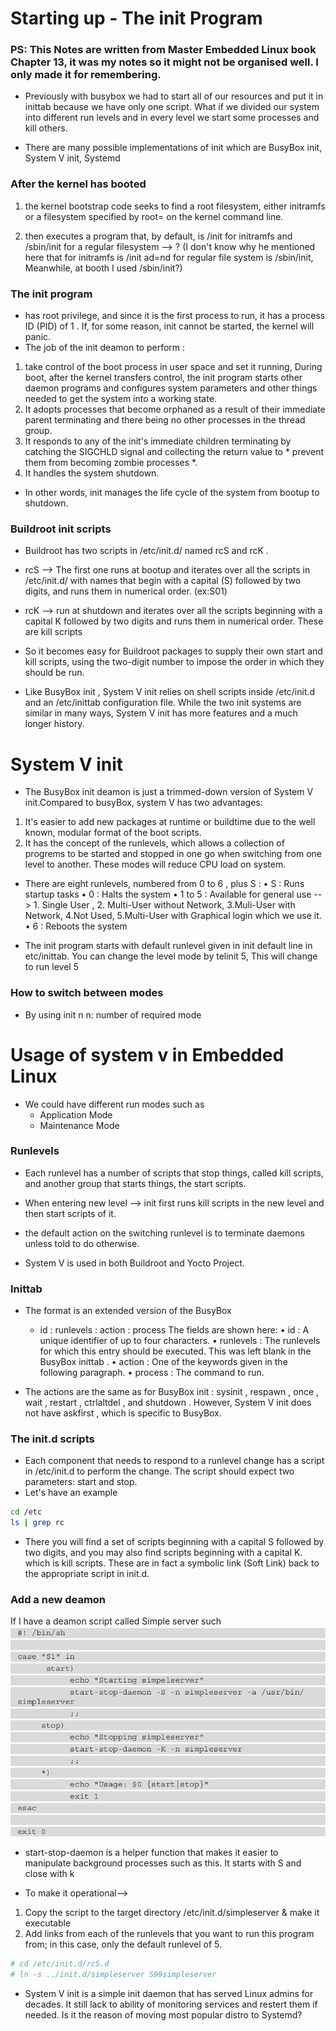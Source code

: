 # Starting up - The init Program
### PS: This Notes are written from Master Embedded Linux book Chapter 13, it was my notes so it might not be organised well. I only made it for remembering.

- Previously with busybox we had to start all of our resources and put it in inittab because we have only one script. What if we divided our system into different run levels and in every level we start some processes and kill others.

- There are many possible implementations of init which are BusyBox init, System V init, Systemd

### After the kernel has booted 
1. the kernel bootstrap code seeks to find a root filesystem, either initramfs or a filesystem specified by root= on the kernel command line.

2. then executes a program that, by default, is /init for initramfs and /sbin/init for a regular filesystem --> ? (I don't know why he mentioned here that for initramfs is /init ad=nd for regular file system is /sbin/init, Meanwhile, at booth I used /sbin/init?)

### The init program 
- has root privilege, and since it is the first process to run, it has a process ID (PID) of 1 . If, for some reason, init cannot be started, the kernel will panic.
- The job of the init deamon to perform :
1. take control of the boot process in user space and set it running, During boot, after the kernel transfers control, the init program starts other daemon programs and configures system parameters and other things needed to get the system into a working state.
2. It adopts processes that become orphaned as a result of their immediate parent terminating and there being no other processes in the thread group.
3. It responds to any of the init's immediate children terminating by catching the SIGCHLD signal and collecting the return value to * prevent them from becoming zombie processes *.
4. It handles the system shutdown.

- In other words, init manages the life cycle of the system from bootup to shutdown.

### Buildroot init scripts
- Buildroot has two scripts in /etc/init.d/ named rcS and rcK .
- rcS --> The first one runs at bootup and iterates over all the scripts in /etc/init.d/ with names that begin with a capital (S) followed by two digits, and runs them in numerical order. (ex:S01)
- rcK --> run at shutdown and iterates over all the scripts beginning with a capital K followed by two digits and runs them in numerical order. These are kill scripts

- So it becomes easy for Buildroot packages to supply their own start and kill scripts, using the two-digit number to impose the order in which they should be run.

- Like BusyBox init , System V init relies on shell scripts inside /etc/init.d and an /etc/inittab configuration file. While the two init systems are similar in many ways, System V init has more features and a much longer history.

# System V init

- The BusyBox init deamon is just a trimmed-down version of System V init.Compared to busyBox, system V has two advantages:
1. It's easier to add new packages at runtime or buildtime due to the well known, modular format of the boot scripts.
2. It has the concept of the runlevels, which allows a collection of progrems to be started and stopped in one go when switching from one level to another. These modes will reduce CPU load on system.
- There are eight runlevels, numbered from 0 to 6 , plus S :
• S : Runs startup tasks
• 0 : Halts the system
• 1 to 5 : Available for general use --> 1. Single User , 2. Multi-User without Network, 3.Muli-User with Network, 4.Not Used, 5.Multi-User with Graphical login which we use it. 
• 6 : Reboots the system  

- The init program starts with default runlevel given in init default line in etc/inittab. You can change the level mode by telinit 5, This will change to run level 5

### How to switch between modes
- By using init n 
n: number of required mode

# Usage of system v in Embedded Linux
- We could have different run modes such as 
    - Application Mode
    - Maintenance Mode

### Runlevels
- Each runlevel has a number of scripts that stop things, called kill scripts, and another group that starts things, the start scripts.
- When entering new level --> init first runs kill scripts in the new level and then start scripts of it.
- the default action on the switching runlevel is to terminate daemons unless told to do otherwise.

- System V is used in both Buildroot and Yocto Project.

### Inittab
- The format is an extended version of the BusyBox 
    - id : runlevels : action : process
The fields are shown here:
• id : A unique identifier of up to four characters.
• runlevels : The runlevels for which this entry should be executed. This was left blank in the BusyBox inittab .
• action : One of the keywords given in the following paragraph.
• process : The command to run.

- The actions are the same as for BusyBox init : sysinit , respawn , once , wait , restart , ctrlaltdel , and shutdown . However, System V init does not have askfirst , which is specific to BusyBox.

### The init.d scripts
- Each component that needs to respond to a runlevel change has a script in /etc/init.d to perform the change. The script should expect two parameters: start and stop.
- Let's have an example 
``` bash
cd /etc
ls | grep rc 
```
- There you will find a set of scripts beginning with a capital S followed by two digits, and you may also find scripts beginning with a capital K. which is kill scripts. These are in fact a symbolic link (Soft Link) back to the appropriate script in init.d.

### Add a new deamon
If I have a deamon script called Simple server such
![Deamon_script](./DeamonScript.png)
- start-stop-daemon is a helper function that makes it easier to manipulate background processes such as this. It starts with S and close with k

- To make it operational--> 
1. Copy the script to the target directory /etc/init.d/simpleserver & make it executable
2. Add links from each of the runlevels that you want to run this program from; in this case, only the default runlevel of 5.
``` bash
# cd /etc/init.d/rcS.d
# ln -s ../init.d/simpleserver S99simpleserver
```

- System V init is a simple init daemon that has served Linux admins for decades. It still lack to ability of monitoring services and restert them if needed. Is it the reason of moving most popular distro to Systemd?


